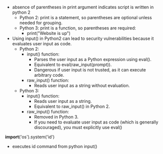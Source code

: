 - absence of parentheses in print argument indicates script is written in python 2    
	- Python 2: print is a statement, so parentheses are optional unless needed for grouping.    
	- Python 3: print is a function, so parentheses are required:    
		- print("Website is up")    
- Using input() in Python2 can lead to security vulnerabilities because it evaluates user input as code.    
	- Python 2:    
		- input() function:    
			 - Parses the user input as a Python expression using eval().    
			- Equivalent to eval(raw_input(prompt)).    
			- Dangerous if user input is not trusted, as it can execute arbitrary code.    
		- raw_input() function:    
			- Reads user input as a string without evaluation.    
	- Python 3:    
		- input() function:    
			- Reads user input as a string.    
			- Equivalent to raw_input() in Python 2.    
		- raw_input() function:    
			- Removed in Python 3.    
			- If you need to evaluate user input as code (which is generally discouraged), you must explicitly use eval()    
    
__import__('os').system('id')    
- executes id command from python input()    